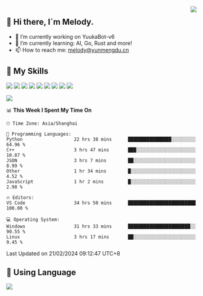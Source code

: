 <a href="#">
  <img align="right" src="https://github-readme-stats.vercel.app/api?username=melodyyuuka&count_private=true&show_icons=true" />
</a>

## **👋 Hi there, I`m Melody.**

- 🔭 I’m currently working on YuukaBot-v6
- 🌱 I’m currently learning: AI, Go, Rust and more!
- 📫 How to reach me: melody@yunmengdu.cn

## 🌟 **My Skills** 

![](https://img.shields.io/badge/-Python-3e74a2?style=flat-square&logo=Python&logoColor=fff)
![](https://img.shields.io/badge/-Java-007396?style=flat-square&logo=OpenJDK&logoColor=fff)
![](https://img.shields.io/badge/-Node.js-339933?style=flat-square&logo=Node.js&logoColor=fff)
![](https://img.shields.io/badge/-Git-f05032?style=flat-square&logo=git&logoColor=fff)
![](https://img.shields.io/badge/-PostgreSQL-4169e1?style=flat-square&logo=PostgreSQL&logoColor=fff)
![](https://img.shields.io/badge/-Rust-000000?style=flat-square&logo=rust&logoColor=fff)
![](https://img.shields.io/badge/-VSCode-007acc?style=flat-square&logo=Visual-Studio-Code&logoColor=fff)
![](https://img.shields.io/badge/-FastAPI-009688?style=flat-square&logo=FastAPI&logoColor=fff)
![](https://img.shields.io/badge/-Linux-000000?style=flat-square&logo=Linux&logoColor=fff)


![](https://wakatime.com/badge/user/fa6dc0e2-47c5-4d2d-ae45-69fec6f2122c.svg)

<!--START_SECTION:waka-->
📊 **This Week I Spent My Time On** 

```text
🕑︎ Time Zone: Asia/Shanghai

💬 Programming Languages: 
Python                   22 hrs 38 mins      ████████████████░░░░░░░░░   64.96 % 
C++                      3 hrs 47 mins       ███░░░░░░░░░░░░░░░░░░░░░░   10.87 % 
JSON                     3 hrs 7 mins        ██░░░░░░░░░░░░░░░░░░░░░░░    8.99 % 
Other                    1 hr 34 mins        █░░░░░░░░░░░░░░░░░░░░░░░░    4.52 % 
JavaScript               1 hr 2 mins         █░░░░░░░░░░░░░░░░░░░░░░░░    2.98 % 

🔥 Editors: 
VS Code                  34 hrs 50 mins      █████████████████████████   100.00 % 

💻 Operating System: 
Windows                  31 hrs 33 mins      ███████████████████████░░   90.55 % 
Linux                    3 hrs 17 mins       ██░░░░░░░░░░░░░░░░░░░░░░░    9.45 % 
```


 Last Updated on 21/02/2024 09:12:47 UTC+8
<!--END_SECTION:waka-->

## 🥰 **Using Language**

![](https://github-readme-stats.vercel.app/api/wakatime?username=MelodyYuyuko&layout=compact&hide_border=true)
